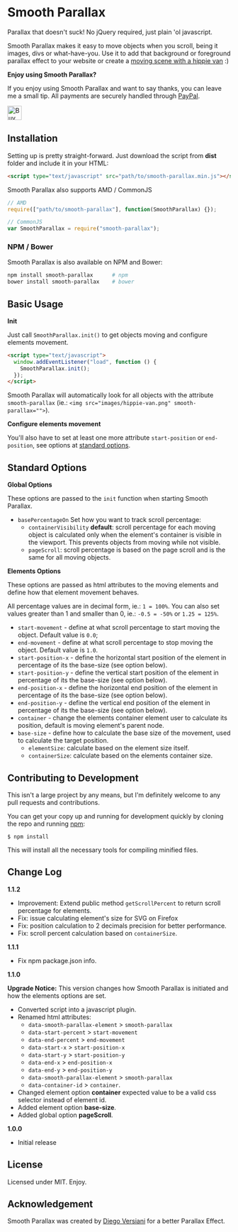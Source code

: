 # Smooth Parallax

Parallax that doesn't suck! No jQuery required, just plain 'ol javascript.

Smooth Parallax makes it easy to move objects when you scroll, being it images, divs or what-have-you. Use it to add that background or foreground parallax effect to your website or create a [moving scene with a hippie van](https://diegoversiani.me/smooth-parallax/) :)


__Enjoy using Smooth Parallax?__

If you enjoy using Smooth Parallax and want to say thanks, you can leave me a small tip.
All payments are securely handled through [PayPal](https://paypal.com).

<a href='https://ko-fi.com/A0212ZQ' target='_blank'><img height='32' style='border:0px;height:32px;' src='https://az743702.vo.msecnd.net/cdn/kofi3.png?v=a' border='0' alt='Buy Me a Coffee at ko-fi.com' /></a>

## Installation

Setting up is pretty straight-forward. Just download the script from __dist__ folder and include it in your HTML:

```html
<script type="text/javascript" src="path/to/smooth-parallax.min.js"></script>
```

Smooth Parallax also supports AMD / CommonJS

```js
// AMD
require(["path/to/smooth-parallax"], function(SmoothParallax) {});

// CommonJS
var SmoothParallax = require("smooth-parallax");
```

### NPM / Bower

Smooth Parallax is also available on NPM and Bower:

```sh
npm install smooth-parallax      # npm
bower install smooth-parallax    # bower
```

## Basic Usage

__Init__

Just call `SmoothParallax.init()` to get objects moving and configure elements movement.

```html
<script type="text/javascript">
  window.addEventListener("load", function () {
    SmoothParallax.init();
  });
</script>
```

Smooth Parallax will automatically look for all objects with the attribute `smooth-parallax` (ie.: `<img src="images/hippie-van.png" smooth-parallax="">`).

__Configure elements movement__

You'll also have to set at least one more attribute `start-position` or `end-position`, see options at [standard options](#standard-options).

## Standard Options

__Global Options__

These options are passed to the `init` function when starting Smooth Parallax.

- `basePercentageOn` Set how you want to track scroll percentage:
    - `containerVisibility` __default__: scroll percentage for each moving object is calculated only when the element's container is visible in the viewport. This prevents objects from moving while not visible.
    - `pageScroll`: scroll percentage is based on the page scroll and is the same for all moving objects.

__Elements Options__

These options are passed as html attributes to the moving elements and define how that element movement behaves.

All percentage values are in decimal form, ie.: `1 = 100%`. You can also set values greater than 1 and smaller than 0, ie.: `-0.5 = -50%` or `1.25 = 125%`.

- `start-movement` - define at what scroll percentage to start moving the object. Default value is `0.0`;
- `end-movement` - define at what scroll percentage to stop moving the object. Default value is `1.0`.
- `start-position-x` - define the horizontal start position of the element in percentage of its the base-size (see option below).
- `start-position-y` - define the vertical start position of the element in percentage of its the base-size (see option below).
- `end-position-x` - define the horizontal end position of the element in percentage of its the base-size (see option below).
- `end-position-y` - define the vertical end position of the element in percentage of its the base-size (see option below).
- `container` - change the elements container element user to calculate its position, default is moving element's parent node.
- `base-size` - define how to calculate the base size of the movement, used to calculate the target position.
    - `elementSize`: calculate based on the element size itself.
    - `containerSize`: calculate based on the elements container size.

## Contributing to Development

This isn't a large project by any means, but I'm definitely welcome to any pull requests and contributions.

You can get your copy up and running for development quickly by cloning the repo and running [npm](http://npmjs.org/):

```
$ npm install
```

This will install all the necessary tools for compiling minified files.

## Change Log

__1.1.2__

- Improvement: Extend public method `getScrollPercent` to return scroll percentage for elements.
- Fix: issue calculating element's size for SVG on Firefox
- Fix: position calculation to 2 decimals precision for better performance.
- Fix: scroll percent calculation based on `containerSize`.

__1.1.1__

- Fix npm package.json info.

__1.1.0__

__Upgrade Notice:__ This version changes how Smooth Parallax is initiated and how the elements options are set.

- Converted script into a javascript plugin.
- Renamed html attributes:
    - `data-smooth-parallax-element` > `smooth-parallax`
    - `data-start-percent` > `start-movement`
    - `data-end-percent` > `end-movement`
    - `data-start-x` > `start-position-x`
    - `data-start-y` > `start-position-y`
    - `data-end-x` > `end-position-x`
    - `data-end-y` > `end-position-y`
    - `data-smooth-parallax-element` > `smooth-parallax`
    - `data-container-id` > `container`.
- Changed element option __container__ expected value to be a valid css selector instead of element id.
- Added element option __base-size__.
- Added global option __pageScroll__.

__1.0.0__

- Initial release

## License

Licensed under MIT. Enjoy.

## Acknowledgement

Smooth Parallax was created by [Diego Versiani](https://diegoversiani.me) for a better Parallax Effect.
